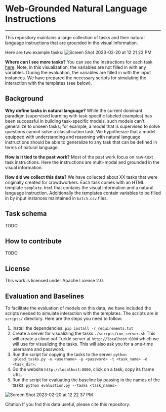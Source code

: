 # Web-Grounded Natural Language Instructions
<hr>


This repository maintains a large collection of tasks and their natural language instructions that are grounded in the visual information. 

Here are two example tasks:
![Screen Shot 2023-02-20 at 12 21 22 PM](https://user-images.githubusercontent.com/2441454/220168815-10c22ddd-2deb-422f-b41e-2203bee25e25.png)

**Where can I see more tasks?**
You can see the instructions for each task [here](mturk.html). 
Note, in this visualization, the variables are not filled in with any variables. 
During the evaluation, the variables are filled in with the input instances. 
We have prepared the necessary scripts for simulating the interaction with the templates (see below).


Background 
--- 

**Why define tasks in natural language?** While the current dominant paradigm (supervised learning with task-specific labeled examples) has been 
successful in building task-specific models, such models can't generalize to unseen tasks; for example, a model that is supervised to solve questions 
cannot solve a classification task. We hypothesize that a model equipped with understanding and reasoning with natural language instructions should be able to generalize to any task that can be defined in terms of natural language.

**How is it tied to the past work?** 
Most of the past work focus on raw-text task instructions. Here the instructions are multi-modal 
and grounded in the visual information. 


**How did we collect this data?** 
We have collected about XX tasks that were originally created for crowdworkers. 
Each task comes with an HTML template `template.html` that contains the visual information and a natural language instruction.
Additionally the templates contain variables to be filled in by input instances maintained in `batch.csv` files.



Task schema  
--- 
TODO

How to contribute 
---
TODO

License
--- 
This work is licensed under Apache License 2.0.


Evaluation and Baselines 
--- 
To facilitate the evaluation of models on this data, we have included the scripts needed to simulate interaction with the templates. 
The scripts are in `scripts/` directory.
Here are the steps you need to follow: 
 1. Install the dependencies: `pip install -r requirements.txt`
 2. Create a server for visualizing the tasks `./scripts/run_server.sh` This will create a clone oof Turkle server at `http://localhost:8000` which we will use for visualizing the tasks. This will also ask you for a one-time username and password.  
 3. Run the script for copying the tasks to the server `python upload_tasks.py -u <username> -p <password> -t <task_name> -d <task_dir>`. 
 4. Go the website `http://localhost:8000`, click on a task, copy its frame URL. 
 5. Run the script for evaluating the baseline by passing in the names of the tasks: `python evaluation.py --tasks <task_names>`


![Screen Shot 2023-02-20 at 12 22 37 PM](https://user-images.githubusercontent.com/2441454/220168960-9080b552-446b-4385-bca3-7f662ce95e20.png)



Citation 
If you fnd this data useful, please cite this repository. 

<!-- 
Publication 
--- 
Feel free to cite us.  -->
